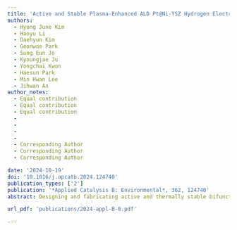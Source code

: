 ```yaml
---
title: 'Active and Stable Plasma-Enhanced ALD Pt@Ni-YSZ Hydrogen Electrode for Steam Reversible Solid Oxide Cells'
authors:
  - Hyong June Kim
  - Haoyu Li
  - Daehyun Kim
  - Geonwoo Park
  - Sung Eun Jo
  - Kyoungjae Ju
  - Yongchai Kwon
  - Haesun Park
  - Min Hwan Lee
  - Jihwan An
author_notes:
  - Equal contribution
  - Equal contribution
  - Equal contribution
  - 
  - 
  - 
  - 
  - Corresponding Author
  - Corresponding Author
  - Corresponding Author

date: '2024-10-19'
doi: '10.1016/j.apcatb.2024.124740'
publication_types: ['2']
publication: '*Applied Catalysis B: Environmental*, 362, 124740'
abstract: Designing and fabricating active and thermally stable bifunctional catalysts with minimal noble metal loadings are crucial for reversible solid oxide cells (rSOCs). This study employed Pt nanoparticles fabricated via plasma-enhanced atomic layer deposition (PEALD) to a nickel-yttria stabilized zirconia (Ni-YSZ) electrode to serve as effective catalysts in fuel cell and electrolysis modes. Despite the minimal Pt catalyst loading (<1 μg cm–2), the PEALD Pt@Ni-YSZ catalytic electrode exhibited superior electrochemical performance, (20 % higher than the bare cell), both in the fuel cell and electrolysis modes. Remarkably, this performance is sustained without any degradation over a 50 h duration at 700 °C. Dissimilar stabilization behaviors of the Pt catalysts occurred as distributed fine particles on Ni and anchored coarsened particles at the grain boundaries on YSZ surfaces. Furthermore, the mechanism of the enhanced hydrogen evolution/oxidation reactions with the PEALD Pt@Ni-YSZ electrode was verified using density functional theory simulations.

url_pdf: 'publications/2024-appl-B-8.pdf'

---
```



<!--- Supplementary notes can be added here, including [code and math](https://wowchemy.com/docs/content/writing-markdown-latex/). --->